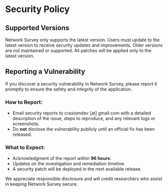 # Security Policy

## Supported Versions

Network Survey only supports the latest version. Users must update to the latest version to receive security updates and improvements. Older versions are not maintained or supported. All patches will be applied only to the latest version.

## Reporting a Vulnerability

If you discover a security vulnerability in Network Survey, please report it promptly to ensure the safety and integrity of the application.

### How to Report:
- Email security reports to craxiomdev [at] gmail.com with a detailed description of the issue, steps to reproduce, and any relevant logs or screenshots.
- Do **not** disclose the vulnerability publicly until an official fix has been released.

### What to Expect:
- Acknowledgment of the report within **96 hours**.
- Updates on the investigation and remediation timeline.
- A security patch will be deployed in the next available release.

We appreciate responsible disclosure and will credit researchers who assist in keeping Network Survey secure.
